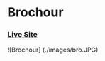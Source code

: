 # Brochour 
### [Live Site](https://mohamed-magdy3.github.io/Brochour/)

![Brochour] (./images/bro.JPG)
